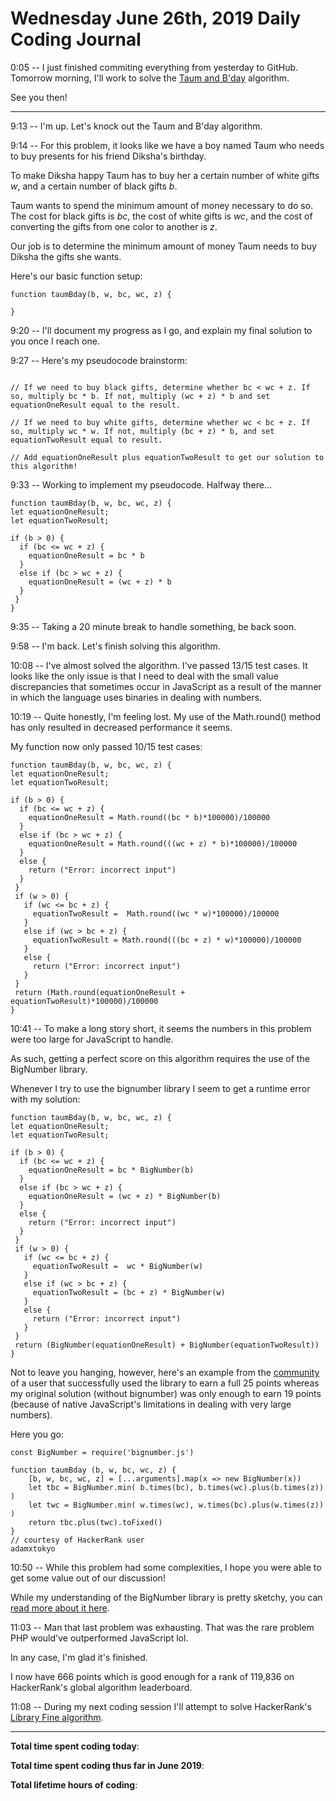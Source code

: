 # Wednesday June 26th, 2019 Daily Coding Journal

0:05 -- I just finished commiting everything from yesterday to GitHub. Tomorrow morning, I'll work to solve the [Taum and B'day](https://www.hackerrank.com/challenges/taum-and-bday/problem) algorithm.

See you then!
___
9:13 -- I'm up. Let's knock out the Taum and B'day algorithm.

9:14 -- For this problem, it looks like we have a boy named Taum who needs to buy presents for his friend Diksha's birthday.

To make Diksha happy Taum has to buy her a certain number of white gifts *w*, and a certain number of black gifts *b*.

Taum wants to spend the minimum amount of money necessary to do so. The cost for black gifts is *bc*, the cost of white gifts is *wc*, and the cost of converting the gifts from one color to another is *z*.

Our job is to determine the minimum amount of money Taum needs to buy Diksha the gifts she wants.

Here's our basic function setup:
```
function taumBday(b, w, bc, wc, z) {

}
```
9:20 -- I'll document my progress as I go, and explain my final solution to you once I reach one.

9:27 -- Here's my pseudocode brainstorm:
```

// If we need to buy black gifts, determine whether bc < wc + z. If so, multiply bc * b. If not, multiply (wc + z) * b and set equationOneResult equal to the result.

// If we need to buy white gifts, determine whether wc < bc + z. If so, multiply wc * w. If not, multiply (bc + z) * b, and set equationTwoResult equal to result.

// Add equationOneResult plus equationTwoResult to get our solution to this algorithm!
```
9:33 -- Working to implement my pseudocode. Halfway there...
```
function taumBday(b, w, bc, wc, z) {
let equationOneResult;
let equationTwoResult;

if (b > 0) {
  if (bc <= wc + z) {
    equationOneResult = bc * b
  }
  else if (bc > wc + z) {
    equationOneResult = (wc + z) * b
  }
 }
}
```
9:35 -- Taking a 20 minute break to handle something, be back soon.

9:58 -- I'm back. Let's finish solving this algorithm.

10:08 -- I've almost solved the algorithm. I've passed 13/15 test cases. It looks like the only issue is that I need to deal with the small value discrepancies that sometimes occur in JavaScript as a result of the manner in which the language uses binaries in dealing with numbers.

10:19 -- Quite honestly, I'm feeling lost. My use of the Math.round() method has only resulted in decreased performance it seems.

My function now only passed 10/15 test cases:
```
function taumBday(b, w, bc, wc, z) {
let equationOneResult;
let equationTwoResult;

if (b > 0) {
  if (bc <= wc + z) {
    equationOneResult = Math.round((bc * b)*100000)/100000
  }
  else if (bc > wc + z) {
    equationOneResult = Math.round(((wc + z) * b)*100000)/100000
  }
  else {
    return ("Error: incorrect input")
  }
 }
 if (w > 0) {
   if (wc <= bc + z) {
     equationTwoResult =  Math.round((wc * w)*100000)/100000
   }
   else if (wc > bc + z) {
     equationTwoResult = Math.round(((bc + z) * w)*100000)/100000
   }
   else {
     return ("Error: incorrect input")
   }
 }
 return (Math.round(equationOneResult + equationTwoResult)*100000)/100000
}
```
10:41 -- To make a long story short, it seems the numbers in this problem were too large for JavaScript to handle.

As such, getting a perfect score on this algorithm requires the use of the BigNumber library.

Whenever I try to use the bignumber library I seem to get a runtime error with my solution:
```
function taumBday(b, w, bc, wc, z) {
let equationOneResult;
let equationTwoResult;

if (b > 0) {
  if (bc <= wc + z) {
    equationOneResult = bc * BigNumber(b)
  }
  else if (bc > wc + z) {
    equationOneResult = (wc + z) * BigNumber(b)
  }
  else {
    return ("Error: incorrect input")
  }
 }
 if (w > 0) {
   if (wc <= bc + z) {
     equationTwoResult =  wc * BigNumber(w)
   }
   else if (wc > bc + z) {
     equationTwoResult = (bc + z) * BigNumber(w)
   }
   else {
     return ("Error: incorrect input")
   }
 }
 return (BigNumber(equationOneResult) + BigNumber(equationTwoResult))
}
```
Not to leave you hanging, however, here's an example from the [community](https://www.hackerrank.com/challenges/taum-and-bday/forum) of a user that successfully used the library to earn a full 25 points whereas my original solution (without bignumber) was only enough to earn 19 points (because of native JavaScript's limitations in dealing with very large numbers).

Here you go:
```
const BigNumber = require('bignumber.js')

function taumBday (b, w, bc, wc, z) {
    [b, w, bc, wc, z] = [...arguments].map(x => new BigNumber(x))
    let tbc = BigNumber.min( b.times(bc), b.times(wc).plus(b.times(z)) )
    let twc = BigNumber.min( w.times(wc), w.times(bc).plus(w.times(z)) )
    return tbc.plus(twc).toFixed()
}
// courtesy of HackerRank user 
adamxtokyo
```
10:50 -- While this problem had some complexities, I hope you were able to get some value out of our discussion!

While my understanding of the BigNumber library is pretty sketchy, you can [read more about it here](https://github.com/MikeMcl/bignumber.js/).

11:03 -- Man that last problem was exhausting. That was the rare problem PHP would've outperformed JavaScript lol.

In any case, I'm glad it's finished.

I now have 666 points which is good enough for a rank of 119,836 on HackerRank's global algorithm leaderboard.

11:08 -- During my next coding session I'll attempt to solve HackerRank's [Library Fine algorithm](https://www.hackerrank.com/challenges/library-fine/problem).
___
**Total time spent coding today**: 

**Total time spent coding thus far in June 2019**: 

**Total lifetime hours of coding**: 